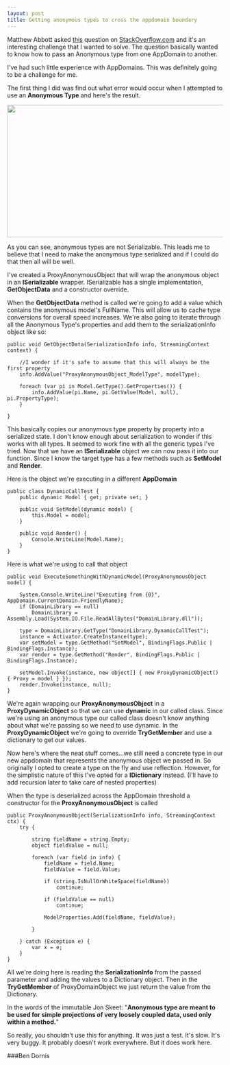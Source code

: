 ```yaml
---
layout: post
title: Getting anonymous types to cross the appdomain boundary
---
```


Matthew Abbott asked <a href='http://stackoverflow.com/q/6452034/365526'>this</a> question on <a href='http://stackoverflow.com/'>StackOverflow.com</a> and it's an interesting challenge that I wanted to solve. The question basically wanted to know how to pass an Anonymous type from one AppDomain to another.

I've had such little experience with AppDomains. This was definitely going to be a challenge for me.

The first thing I did was find out what error would occur when I attempted to use an <strong>Anonymous Type</strong> and here's the result.

<div style='text-align:center;'><a href="http://aws.buildstarted.com/proxywithanonymoustype.png"><img src="http://aws.buildstarted.com/proxywithanonymoustype.png" alt="" title="proxywithanonymoustype" width="634" height="309" class="alignnone size-full wp-image-599" /></a></div>

As you can see, anonymous types are not Serializable. This leads me to believe that I need to make the anonymous type serialized and if I could do that then all will be well.

I've created a ProxyAnonymousObject that will wrap the anonymous object in an <strong>ISerializable</strong> wrapper. ISerializable has a single implementation, <strong>GetObjectData</strong> and a constructor override.

When the <strong>GetObjectData</strong> method is called we're going to add a value which contains the anonymous model's FullName. This will allow us to cache type conversions for overall speed increases. We're also going to iterate through all the Anonymous Type's properties and add them to the serializationInfo object like so:

    public void GetObjectData(SerializationInfo info, StreamingContext context) {

        //I wonder if it's safe to assume that this will always be the first property
        info.AddValue("ProxyAnonymousObject_ModelType", modelType);

        foreach (var pi in Model.GetType().GetProperties()) {
            info.AddValue(pi.Name, pi.GetValue(Model, null), pi.PropertyType);
        }

    }


This basically copies our anonymous type property by property into a serialized state. I don't know enough about serialization to wonder if this works with all types. It seemed to work fine with all the generic types I've tried. Now that we have an <strong>ISerializable</strong> object we can now pass it into our function. Since I know the target type has a few methods such as <strong>SetModel</strong> and <strong>Render</strong>.

Here is the object we're executing in a different <strong>AppDomain</strong>

    public class DynamicCallTest {
        public dynamic Model { get; private set; }

        public void SetModel(dynamic model) {
            this.Model = model;
        }

        public void Render() {
            Console.WriteLine(Model.Name);
        }
    }


Here is what we're using to call that object

    public void ExecuteSomethingWithDynamicModel(ProxyAnonymousObject model) {

        System.Console.WriteLine("Executing from {0}", AppDomain.CurrentDomain.FriendlyName);
        if (DomainLibrary == null)
            DomainLibrary = Assembly.Load(System.IO.File.ReadAllBytes("DomainLibrary.dll"));

        type = DomainLibrary.GetType("DomainLibrary.DynamicCallTest");
        instance = Activator.CreateInstance(type);
        var setModel = type.GetMethod("SetModel", BindingFlags.Public | BindingFlags.Instance);
        var render = type.GetMethod("Render", BindingFlags.Public | BindingFlags.Instance);

        setModel.Invoke(instance, new object[] { new ProxyDynamicObject() { Proxy = model } });
        render.Invoke(instance, null);
    }


We're again wrapping our <strong>ProxyAnonymousObject</strong> in a <strong>ProxyDynamicObject</strong> so that we can use <strong>dynamic</strong> in our called class. Since we're using an anonymous type our called class doesn't know anything about what we're passing so we need to use dynamic. In the <strong>ProxyDynamicObject</strong> we're going to override <strong>TryGetMember</strong> and use a dictionary to get our values.

Now here's where the neat stuff comes...we still need a concrete type in our new appdomain that represents the anonymous object we passed in. So originally I opted to create a type on the fly and use reflection. However, for the simplistic nature of this I've opted for a <strong>IDictionary</strong> instead. (I'll have to add recursion later to take care of nested properties)

When the type is deserialized across the AppDomain threshold a constructor for the <strong>ProxyAnonymousObject</strong> is called

    public ProxyAnonymousObject(SerializationInfo info, StreamingContext ctx) {
        try {

            string fieldName = string.Empty;
            object fieldValue = null;

            foreach (var field in info) {
                fieldName = field.Name;
                fieldValue = field.Value;

                if (string.IsNullOrWhiteSpace(fieldName))
                    continue;

                if (fieldValue == null)
                    continue;

                ModelProperties.Add(fieldName, fieldValue);

            }

        } catch (Exception e) {
            var x = e;
        }
    }


All we're doing here is reading the <strong>SerializationInfo</strong> from the passed parameter and adding the values to a Dictionary object. Then in the <strong>TryGetMember</strong> of ProxyDomainObject we just return the value from the Dictionary.

In the words of the immutable Jon Skeet: "<strong>Anonymous type are meant to be used for simple projections of very loosely coupled data, used only within a method.</strong>"

So really, you shouldn't use this for anything. It was just a test. It's slow. It's very buggy. It probably doesn't work everywhere. But it does work here. 

###Ben Dornis